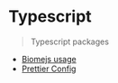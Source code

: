 # Typescript

> Typescript packages

* [Biomejs usage](biomejs-config/README.md)
* [Prettier Config](prettier-config/README.md)
